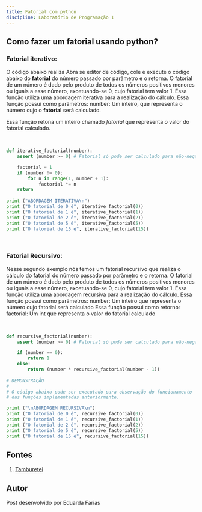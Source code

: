 ```yaml
---
title: Fatorial com python
discipline: Laboratório de Programação 1
---
```


## Como fazer um fatorial usando python?
### Fatorial iterativo:
O código abaixo realiza 
Abra se editor de código, cole e execute o código abaixo do **fatorial** do número passado por parâmetro e o retorna. O fatorial de um número é dado pelo produto de todos os números positivos menores ou iguais a esse número, excetuando-se 0, cujo fatorial tem valor 1. Essa função utiliza uma abordagem iterativa para a realização do cálculo.
Essa função possui como parâmetros:
number: Um inteiro, que representa o número cujo o **fatorial** será calculado.

Essa função retona um inteiro chamado *fatorial*  que representa o valor do fatorial calculado.

<br>


```python
def iterative_factorial(number):
    assert (number >= 0) # Fatorial só pode ser calculado para não-negativos

    factorial = 1
    if (number != 0):
        for n in range(1, number + 1):
            factorial *= n
    return 
    
print ("ABORDAGEM ITERATIVA\n")
print ("O fatorial de 0 é", iterative_factorial(0))
print ("O fatorial de 1 é", iterative_factorial(1))
print ("O fatorial de 2 é", iterative_factorial(2))
print ("O fatorial de 5 é", iterative_factorial(5))
print ("O fatorial de 15 é", iterative_factorial(15))
```

<br>

### Fatorial Recursivo:
Nesse segundo exemplo nós temos um fatorial recursivo que realiza o cálculo do fatorial do número passado por parâmetro e o retorna. O fatorial de um número é dado pelo produto de todos os números positivos menores ou iguais a esse número, excetuando-se 0, cujo fatorial tem valor 1. Essa função utiliza uma abordagem recursiva para a realização do cálculo.
Essa função possui como parâmetros:
number: Um inteiro que representa o número cujo fatorial será calculado
Essa função possui como retorno:
factorial: Um int que representa o valor do fatorial calculado

<br>

```python
def recursive_factorial(number):
    assert (number >= 0) # Fatorial só pode ser calculado para não-negativos

    if (number == 0):
        return 1
    else:
        return (number * recursive_factorial(number - 1))
        
# DEMONSTRAÇÃO
#
# O código abaixo pode ser executado para observação do funcionamento
# das funções implementadas anteriormente.

print ("\nABORDAGEM RECURSIVA\n")
print ("O fatorial de 0 é", recursive_factorial(0))
print ("O fatorial de 1 é", recursive_factorial(1))
print ("O fatorial de 2 é", recursive_factorial(2))
print ("O fatorial de 5 é", recursive_factorial(5))
print ("O fatorial de 15 é", recursive_factorial(15))
```

## Fontes 

1. <a href= "https://github.com/OpenDevUFCG/Tamburetei" target="_blank"> Tamburetei </a>

## Autor 

Post desenvolvido por Eduarda Farias 